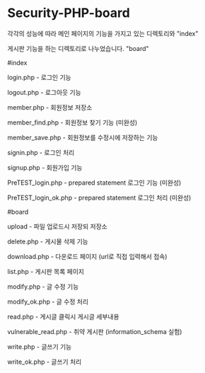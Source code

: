 # Security-PHP-board


각각의 성능에 따라 메인 페이지의 기능을 가지고 있는 디렉토리와 "index"

게시판 기능을 하는 디렉토리로 나누었습니다. "board"


#index

login.php - 로그인 기능

logout.php - 로그아웃 기능

member.php - 회원정보 저장소

member_find.php - 회원정보 찾기 기능 (미완성)

member_save.php - 회원정보를 수정시에 저장하는 기능

signin.php - 로그인 처리

signup.php - 회원가입 기능

PreTEST_login.php - prepared statement 로그인 기능 (미완성)

PreTEST_login_ok.php - prepared statement 로그인 처리 (미완성)

#board

upload - 파일 업로드시 저장되 저장소

delete.php - 게시물 삭제 기능

download.php - 다운로드 페이지 (url로 직접 입력해서 접속)

list.php - 게시판 목록 페이지

modify.php - 글 수정 기능

modify_ok.php - 글 수정 처리

read.php - 게시글 클릭시 게시글 세부내용

vulnerable_read.php - 취약 게시판 (information_schema 실험)

write.php - 글쓰기 기능

write_ok.php - 글쓰기 처리
